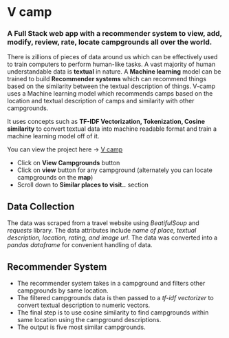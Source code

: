 # V camp
### A Full Stack web app with a recommender system to view, add, modify, review, rate, locate campgrounds all over the world.
There is zillions of pieces of data around us which can be effectively used to train computers to perform human-like tasks. A vast majority of human understandable data is **textual** in nature. A **Machine learning** model can be trained to build **Recommender systems** which can recommend things based on the similarity between the textual description of things.
V-camp uses a Machine learning model which recommends camps based on the location and textual description of camps and similarity with other campgrounds.

It uses concepts such as **TF-IDF Vectorization, Tokenization, Cosine similarity** to convert textual data into machine readable format and train a machine learning model off of it.

You can view the project here -> [V camp](https://vcamp.herokuapp.com/)
* Click on **View Campgrounds** button
* Click on **view** button for any campground (alternately you can locate campgrounds on the **map**)
* Scroll down to **Similar places to visit..** section

## Data Collection
The data was scraped from a travel website using *BeatifulSoup* and *requests* library. The data attributes include *name of place, textual description, location, rating, and image url*. The data was converted into a *pandas dataframe* for convenient handling of data.

## Recommender System
* The recommender system takes in a campground and filters other campgrounds by same location.
* The filtered campgrounds data is then passed to a *tf-idf vectorizer* to convert textual description to numeric vectors.
* The final step is to use cosine similarity to find campgrounds within same location using the campground descriptions.
* The output is five most similar campgrounds.
